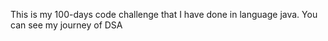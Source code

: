 This is my 100-days code challenge that I have done in language java.
You can see my journey of DSA
